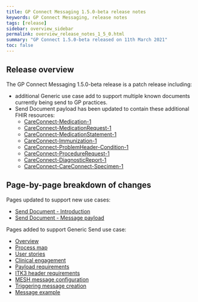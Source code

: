 ```yaml
---
title: GP Connect Messaging 1.5.0-beta release notes
keywords: GP Connect Messaging, release notes
tags: [release]
sidebar: overview_sidebar
permalink: overview_release_notes_1_5_0.html
summary: "GP Connect 1.5.0-beta released on 11th March 2021"
toc: false
---
```


## Release overview ##

The GP Connect Messaging 1.5.0-beta release is a patch release including:

- additional Generic use case add to support multiple known documents currently being send to GP practices.
- Send Document payload has been updated to contain these additional FHIR resources:
  - [CareConnect-Medication-1](https://fhir.hl7.org.uk/STU3/StructureDefinition/CareConnect-Medication-1)
  - [CareConnect-MedicationRequest-1](https://fhir.hl7.org.uk/STU3/StructureDefinition/CareConnect-MedicationRequest-1)
  - [CareConnect-MedicationStatement-1](https://fhir.hl7.org.uk/STU3/StructureDefinition/CareConnect-MedicationStatement-1)
  - [CareConnect-Immunization-1](https://fhir.hl7.org.uk/STU3/StructureDefinition/CareConnect-Immunization-1)
  - [CareConnect-ProblemHeader-Condition-1](https://fhir.hl7.org.uk/STU3/StructureDefinition/CareConnect-ProblemHeader-Condition-1)
  - [CareConnect-ProcedureRequest-1](https://fhir.hl7.org.uk/STU3/StructureDefinition/CareConnect-ProcedureRequest-1)
  - [CareConnect-DiagnosticReport-1](https://fhir.hl7.org.uk/STU3/StructureDefinition/CareConnect-DiagnosticReport-1)
  - [CareConnect-CareConnect-Specimen-1](https://fhir.hl7.org.uk/STU3/StructureDefinition/CareConnect-Specimen-1)
 
 
## Page-by-page breakdown of changes ##

Pages updated to support new use cases:
- [Send Document - Introduction](senddocument.html)
- [Send Document - Message payload](senddocument_payload.html)

Pages added to support Generic Send use case:
- [Overview](senddocument_generic_overview.html)
- [Process map](sendmessage_generic_process.html)
- [User stories](senddocument_generic_userstories.html)
- [Clinical engagement](senddocument_generic_busreq_clinical.html)
- [Payload requirements](senddocument_generic_payload.html)
- [ITK3 header requirements](senddocument_generic_itk3.html)
- [MESH message configuration](senddocument_generic_mesh.html)
- [Triggering message creation](senddocument_generic_trigger.html)
- [Message example](senddocument_generic_example.html)